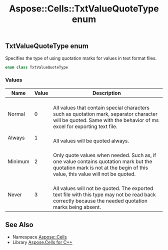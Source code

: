 ﻿---
title: Aspose::Cells::TxtValueQuoteType enum
linktitle: TxtValueQuoteType
second_title: Aspose.Cells for C++ API Reference
description: 'Aspose::Cells::TxtValueQuoteType enum. Specifies the type of using quotation marks for values in text format files in C++.'
type: docs
weight: 26400
url: /cpp/aspose.cells/txtvaluequotetype/
---
## TxtValueQuoteType enum


Specifies the type of using quotation marks for values in text format files.

```cpp
enum class TxtValueQuoteType
```

### Values

| Name | Value | Description |
| --- | --- | --- |
| Normal | 0 | <br>All values that contain special characters such as quotation mark, separator character will be quoted. Same with the behavior of ms excel for exporting text file. |
| Always | 1 | <br>All values will be quoted always. |
| Minimum | 2 | <br>Only quote values when needed. Such as, if one value contains quotation mark but the quotation mark is not at the begin of this value, this value will not be quoted. |
| Never | 3 | <br>All values will not be quoted. The exported text file with this type may not be read back correctly because the needed quotation marks being absent. |

## See Also

* Namespace [Aspose::Cells](../)
* Library [Aspose.Cells for C++](../../)
